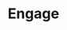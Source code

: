 ---
title: Engage
excerpt: ''
deprecated: false
hidden: false
metadata:
  title: ''
  description: ''
  robots: index
next:
  description: ''
---